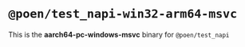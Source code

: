 # `@poen/test_napi-win32-arm64-msvc`

This is the **aarch64-pc-windows-msvc** binary for `@poen/test_napi`
